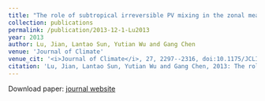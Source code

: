```yaml
---
title: "The role of subtropical irreversible PV mixing in the zonal mean circulation response to global warming-like thermal forcing"
collection: publications
permalink: /publication/2013-12-1-Lu2013
year: 2013
author: Lu, Jian, Lantao Sun, Yutian Wu and Gang Chen
venue: 'Journal of Climate'
venue_cit: '<i>Journal of Climate</i>, 27, 2297--2316, doi:10.1175/JCLI-D-13-00372.1.'
citation: 'Lu, Jian, Lantao Sun, Yutian Wu and Gang Chen, 2013: The role of subtropical irreversible PV mixing in the zonal mean circulation response to global warming-like thermal forcing, <i>Journal of Climate</i>, 27, 2297--2316, doi:10.1175/JCLI-D-13-00372.1.'
---
```

Download paper: [journal website](http://journals.ametsoc.org/doi/abs/10.1175/JCLI-D-13-00372.1)
